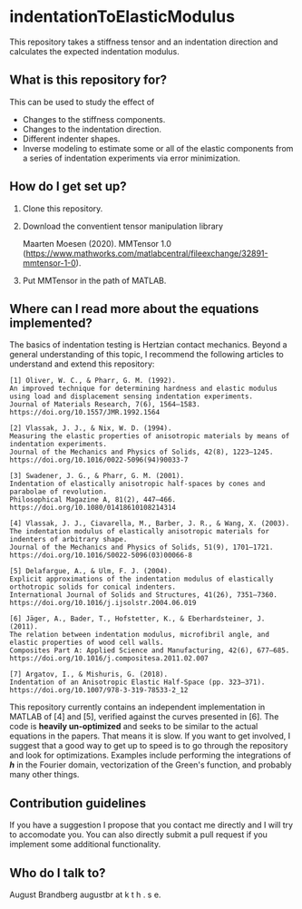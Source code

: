 # indentationToElasticModulus
This repository takes a stiffness tensor and an indentation direction and calculates the expected indentation modulus. 


## What is this repository for?
This can be used to study the effect of

- Changes to the stiffness components.
- Changes to the indentation direction.
- Different indenter shapes.
- Inverse modeling to estimate some or all of the elastic components from a series of indentation experiments via error minimization.


## How do I get set up?
1. Clone this repository.
2. Download the conventient tensor manipulation library 

     Maarten Moesen (2020). MMTensor 1.0 (https://www.mathworks.com/matlabcentral/fileexchange/32891-mmtensor-1-0).
3. Put MMTensor in the path of MATLAB.


## Where can I read more about the equations implemented?
The basics of indentation testing is Hertzian contact mechanics. Beyond a general understanding of this topic, I recommend the following articles to understand and extend this repository:

    [1] Oliver, W. C., & Pharr, G. M. (1992). 
    An improved technique for determining hardness and elastic modulus using load and displacement sensing indentation experiments. 
    Journal of Materials Research, 7(6), 1564–1583. https://doi.org/10.1557/JMR.1992.1564

    [2] Vlassak, J. J., & Nix, W. D. (1994).
    Measuring the elastic properties of anisotropic materials by means of indentation experiments.
    Journal of the Mechanics and Physics of Solids, 42(8), 1223–1245. https://doi.org/10.1016/0022-5096(94)90033-7
    
    [3] Swadener, J. G., & Pharr, G. M. (2001). 
    Indentation of elastically anisotropic half-spaces by cones and parabolae of revolution. 
    Philosophical Magazine A, 81(2), 447–466. https://doi.org/10.1080/01418610108214314

    [4] Vlassak, J. J., Ciavarella, M., Barber, J. R., & Wang, X. (2003). 
    The indentation modulus of elastically anisotropic materials for indenters of arbitrary shape. 
    Journal of the Mechanics and Physics of Solids, 51(9), 1701–1721. https://doi.org/10.1016/S0022-5096(03)00066-8

    [5] Delafargue, A., & Ulm, F. J. (2004). 
    Explicit approximations of the indentation modulus of elastically orthotropic solids for conical indenters. 
    International Journal of Solids and Structures, 41(26), 7351–7360. https://doi.org/10.1016/j.ijsolstr.2004.06.019
    
    [6] Jäger, A., Bader, T., Hofstetter, K., & Eberhardsteiner, J. (2011). 
    The relation between indentation modulus, microfibril angle, and elastic properties of wood cell walls. 
    Composites Part A: Applied Science and Manufacturing, 42(6), 677–685. https://doi.org/10.1016/j.compositesa.2011.02.007

    [7] Argatov, I., & Mishuris, G. (2018). 
    Indentation of an Anisotropic Elastic Half-Space (pp. 323–371). https://doi.org/10.1007/978-3-319-78533-2_12

This repository currently contains an independent implementation in MATLAB of [4] and [5], verified against the curves presented in [6]. The code is **heavily un-optimized** and seeks to be similar to the actual equations in the papers. That means it is slow. If you want to get involved, I suggest that a good way to get up to speed is to go through the repository and look for optimizations. Examples include performing the integrations of ***h*** in the Fourier domain, vectorization of the Green's function, and probably many other things.


## Contribution guidelines
If you have a suggestion I propose that you contact me directly and I will try to accomodate you. You can also directly submit a pull request if you implement some additional functionality.


## Who do I talk to?

August Brandberg augustbr at k t h . s e.